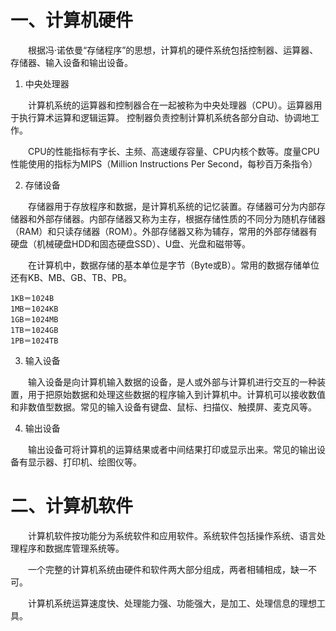 # 一、计算机硬件
　　根据冯·诺依曼“存储程序”的思想，计算机的硬件系统包括控制器、运算器、存储器、输入设备和输出设备。

1. 中央处理器

　　计算机系统的运算器和控制器合在一起被称为中央处理器（CPU）。运算器用于执行算术运算和逻辑运算。 控制器负责控制计算机系统各部分自动、协调地工作。

　　CPU的性能指标有字长、主频、高速缓存容量、CPU内核个数等。度量CPU性能使用的指标为MIPS（Million Instructions Per Second，每秒百万条指令）

2. 存储设备

　　存储器用于存放程序和数据，是计算机系统的记忆装置。存储器可分为内部存储器和外部存储器。内部存储器又称为主存，根据存储性质的不同分为随机存储器（RAM）和只读存储器（ROM）。外部存储器又称为辅存，常用的外部存储器有硬盘（机械硬盘HDD和固态硬盘SSD）、U盘、光盘和磁带等。

　　在计算机中，数据存储的基本单位是字节（Byte或B）。常用的数据存储单位还有KB、MB、GB、TB、PB。

    1KB＝1024B
    1MB＝1024KB
    1GB＝1024MB
    1TB＝1024GB
    1PB＝1024TB

3. 输入设备

　　输入设备是向计算机输入数据的设备，是人或外部与计算机进行交互的一种装置，用于把原始数据和处理这些数据的程序输入到计算机中。计算机可以接收数值和非数值型数据。常见的输入设备有键盘、鼠标、扫描仪、触摸屏、麦克风等。

4. 输出设备

　　输出设备可将计算机的运算结果或者中间结果打印或显示出来。常见的输出设备有显示器、打印机、绘图仪等。

# 二、计算机软件

　　计算机软件按功能分为系统软件和应用软件。系统软件包括操作系统、语言处理程序和数据库管理系统等。

　　一个完整的计算机系统由硬件和软件两大部分组成，两者相辅相成，缺一不可。

　　计算机系统运算速度快、处理能力强、功能强大，是加工、处理信息的理想工具。

